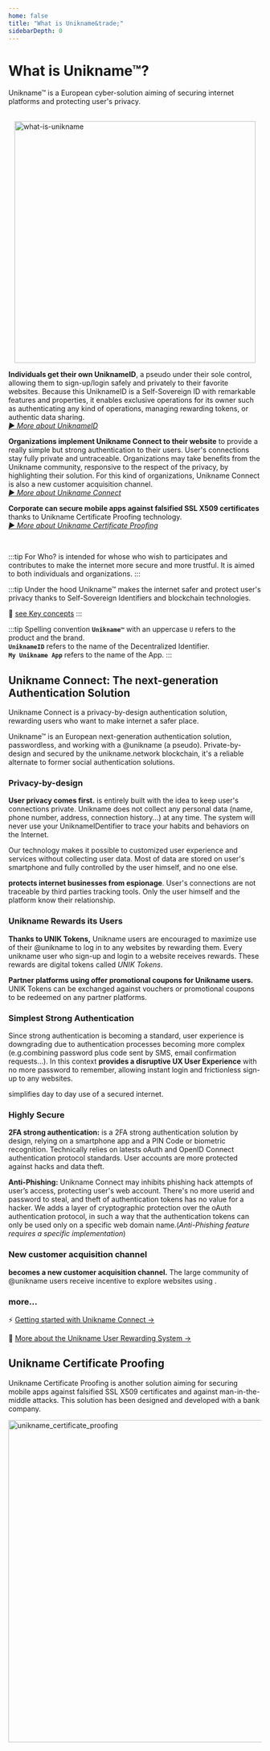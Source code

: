```yaml
---
home: false
title: "What is Unikname&trade;"
sidebarDepth: 0
---
```


# What is Unikname&trade;?

<p class="focustext">
Unikname&trade; is a European cyber-solution aiming of securing internet platforms and protecting user's privacy.
</p>

<br/>

<img src="./what-is-unikname_@2x.png" alt="what-is-unikname" style="width:480px; height:auto; display:block; margin-left:auto; margin-right:auto;">

**Individuals get their own UniknameID**, a pseudo under their sole control, allowing them to sign-up/login safely and privately to their favorite websites. Because this UniknameID is a Self-Sovereign ID with remarkable features and properties, it enables exclusive operations for its owner such as authenticating any kind of operations, managing rewarding tokens, or authentic data sharing.  
_[:arrow_forward: More about UniknameID](/2-unikname-id)_

**Organizations implement Unikname Connect to their website** to provide a really simple but strong authentication to their users. User's connections stay fully private and untraceable. Organizations may take benefits from the Unikname community, responsive to the respect of the privacy, by highlighting their solution. For this kind of organizations, Unikname Connect is also a new customer acquisition channel.  
_[:arrow_forward: More about Unikname Connect](#unikname-connect-the-next-generation-authentication-solution)_

**Corporate can secure mobile apps against falsified SSL X509 certificates** thanks to Unikname Certificate Proofing technology.  
_[:arrow_forward: More about Unikname Certificate Proofing](#unikname-certificate-proofing)_

<br/>

:::tip For Who?
<brand name="unikname"/> is intended for whose who wish to participates and contributes to make the internet more secure and more trustful. It is aimed to both individuals and organizations.
:::

:::tip Under the hood
Unikname&trade; makes the internet safer and protect user's privacy thanks to Self-Sovereign Identifiers and blockchain technologies.

:mag_right: [see Key concepts](./../4-key-concepts)
:::

:::tip Spelling convention
**`Unikname™`** with an uppercase `U` refers to the product and the brand. <br/>
**`UniknameID`** refers to the name of the Decentralized Identifier. <br/>
**`My Unikname App`** refers to the name of the App.
:::

<hseparator/>

## Unikname Connect: The next-generation Authentication Solution

<p class="focustext">
Unikname Connect is a privacy-by-design authentication solution, rewarding users who want to make internet a safer place.
</p>

Unikname&trade; is an European next-generation authentication solution, passwordless, and working with a @unikname (a pseudo). Private-by-design and secured by the unikname.network blockchain, it's a reliable alternate to former social authentication solutions.


### Privacy-by-design

**User privacy comes first.** <brand name="UNC"/> is entirely built with the idea to keep user's connections private. Unikname does not collect any personal data (name, phone number, address, connection history...) at any time. The system will never use your UniknameIDentifier to trace your habits and behaviors on the Internet. 

Our technology makes it possible to customized user experience and services without collecting user data. Most of data are stored on user's smartphone and fully controlled by the user himself, and no one else. 

**<brand name="UNC"/> protects internet businesses from espionage**. User's connections are not traceable by third parties tracking tools. Only the user himself and the platform know their relationship.

### Unikname Rewards its Users

**Thanks to UNIK Tokens,** Unikname users are encouraged to maximize use of their @unikname to log in to any websites by rewarding them. Every unikname user who sign-up and login to a website receives rewards. These rewards are digital tokens called _UNIK Tokens_. 

**Partner platforms using <brand name="UNC"/> offer promotional coupons for Unikname users.** UNIK Tokens can be exchanged against vouchers or promotional coupons to be redeemed on any partner platforms.

### Simplest Strong Authentication

Since strong authentication is becoming a standard, user experience is downgrading due to authentication processes becoming more complex (e.g.combining password plus code sent by SMS, email confirmation requests...). In this context **<brand name="UNC"/> provides a disruptive UX User Experience** with no more password to remember, allowing instant login and frictionless sign-up to any websites. 

<brand name="UNC"/> simplifies day to day use of a secured internet.

### Highly Secure

**2FA strong authentication:** <brand name="UNC"/> is a 2FA strong authentication solution by design, relying on a smartphone app and a PIN Code or biometric recognition. Technically <brand name="UNC"/> relies on latests oAuth and OpenID Connect authentication protocol standards. User accounts are more protected against hacks and data theft.

**Anti-Phishing:** Unikname Connect may inhibits phishing hack attempts of user’s access, protecting user's web account. There's no more userid and password to steal, and theft of authentication tokens has no value for a hacker. We adds a layer of cryptographic protection over the oAuth authentication protocol, in such a way that the authentication tokens can only be used only on a specific web domain name.(_Anti-Phishing feature requires a specific implementation_)

### New customer acquisition channel

**<brand name="UNC"/> becomes a new customer acquisition channel.** The large community of @unikname users receive incentive to explore websites using <brand name="UNC"/>. 

### more...

:zap: [Getting started with Unikname Connect &rightarrow;](/3-unikname-connect)

:mag_right: [More about the Unikname User Rewarding System &rightarrow;](/1-what-is-unikname/what-is-unikname-user-rewarding-system.md)

<hseparator/>

## Unikname Certificate Proofing

Unikname Certificate Proofing is another solution aiming for securing mobile apps against falsified SSL X509 certificates and against man-in-the-middle attacks. This solution has been designed and developed with a bank company. 

<img src="./unikname_certificate_proofing_@2x.png" alt="unikname_certificate_proofing" style="width:640px; height:auto; display:block; margin-left:auto; margin-right:auto;">
